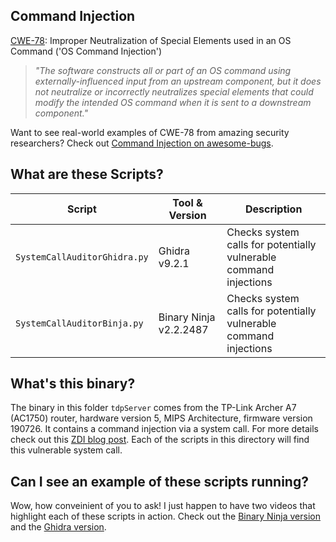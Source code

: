 ## Command Injection
[CWE-78](https://cwe.mitre.org/data/definitions/78.html): Improper Neutralization of Special Elements used in an OS Command ('OS Command Injection')

> *"The software constructs all or part of an OS command using externally-influenced input from an upstream component, but it does not neutralize or incorrectly neutralizes special elements that could modify the intended OS command when it is sent to a downstream component."*

Want to see real-world examples of CWE-78 from amazing security researchers? Check out [Command Injection on awesome-bugs](https://github.com/HackOvert/awesome-bugs#command-injection).

## What are these Scripts?
| Script | Tool & Version | Description |
| --- | --- | --- |
| `SystemCallAuditorGhidra.py` | Ghidra v9.2.1 | Checks system calls for potentially vulnerable command injections |
| `SystemCallAuditorBinja.py` | Binary Ninja v2.2.2487 | Checks system calls for potentially vulnerable command injections |

## What's this binary?
The binary in this folder `tdpServer` comes from the TP-Link Archer A7 (AC1750) router, hardware version 5, MIPS Architecture, firmware version 190726. It contains a command injection via a system call. For more details check out this [ZDI blog post](https://www.thezdi.com/blog/2020/4/6/exploiting-the-tp-link-archer-c7-at-pwn2own-tokyo). Each of the scripts in this directory will find this vulnerable system call.

## Can I see an example of these scripts running?
Wow, how conveinient of you to ask! I just happen to have two videos that highlight each of these scripts in action. Check out the [Binary Ninja version](https://www.youtube.com/watch?v=F3uh8DuS0tE) and the [Ghidra version](https://www.youtube.com/watch?v=UVNeg7Vqytc).
